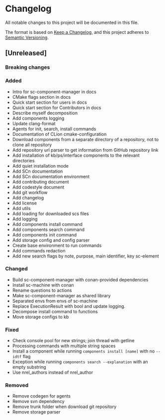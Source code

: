 # Changelog

All notable changes to this project will be documented in this file.

The format is based on [Keep a Changelog](https://keepachangelog.com/en/1.0.0/),
and this project adheres to [Semantic Versioning](https://semver.org/spec/v2.0.0.html).

## [Unreleased]

### Breaking changes

### Added

- Intro for sc-component-manager in docs
- CMake flags section in docs
- Quick start section for users in docs
- Quick start section for Contributors in docs
- Describe myself decomposition
- Add components logging
- Update clang-format
- Agents for init, search, install commands
- Documentation of CLion cmake-configuration
- Download components from a separate directory of a repository, not to clone all repository 
- Add repository url parser to get information from GitHub repository link
- Add installation of kb/ps/interface components to the relevant directories
- Add quiet installation mode
- Add SCn documentation
- Add SCn documentation environment
- Add contributing document
- Add codestyle document
- Add git workflow
- Add changelog
- Add license
- Add utils
- Add loading for downloaded scs files
- Add logging
- Add components install command
- Add components search command
- Add components init command
- Add storage config and config parser
- Create base environment to run commands
- Add commands redaction 
- Add new search flags by note, purpose, main identifier, key sc-element

### Changed

- Build sc-component-manager with conan-provided dependencies
- Install sc-machine with conan
- Rename questions to actions
- Make sc-component-manager as shared library
- Separated envs from envs of sc-machine
- Replace ExecutionResult with bool and update logging.
- Decompose install command to functions
- Move storage configs to kb

### Fixed

- Check console pool for new strings; join thread with getline
- Processing commands with multiple string spaces
- Install a component while running `components install [name]` with no `--idtf` flag
- Exception while running `components search --explanation` with an empty substring
- Use nrel_authors instead of nrel_author

### Removed

- Remove codegen for agents
- Remove svn dependency
- Remove trunk folder when download git repository
- Remove storage parser
